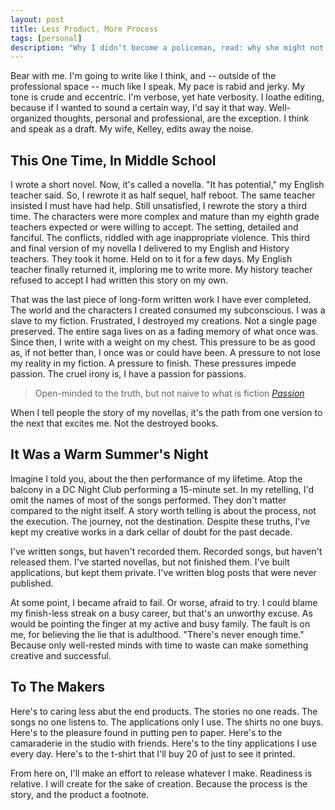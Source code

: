 ```yaml
---
layout: post
title: Less Product, More Process
tags: [personal]
description: "Why I didn't become a policeman, read: why she might not become a developer."
---
```


Bear with me. I'm going to write like I think, and -- outside of the professional space -- much like I speak. My pace is rabid and jerky. My tone is crude and eccentric. I'm verbose, yet hate verbosity. I loathe editing, because if I wanted to sound a certain way, I'd say it that way. Well-organized thoughts, personal and professional, are the exception. I think and speak as a draft. My wife, Kelley, edits away the noise.

## This One Time, In Middle School

I wrote a short novel. Now, it's called a novella. "It has potential," my English teacher said. So, I rewrote it as half sequel, half reboot. The same teacher insisted I must have had help. Still unsatisfied, I rewrote the story a third time. The characters were more complex and mature than my eighth grade teachers expected or were willing to accept. The setting, detailed and fanciful. The conflicts, riddled with age inappropriate violence. This third and final version of my novella I delivered to my English and History teachers. They took it home. Held on to it for a few days. My English teacher finally returned it, imploring me to write more. My history teacher refused to accept I had written this story on my own.

That was the last piece of long-form written work I have ever completed. The world and the characters I created consumed my subconscious. I was a slave to my fiction. Frustrated, I destroyed my creations. Not a single page preserved. The entire saga lives on as a fading memory of what once was. Since then, I write with a weight on my chest. This pressure to be as good as, if not better than, I once was or could have been. A pressure to not lose my reality in my fiction. A pressure to finish. These pressures impede passion. The cruel irony is, I have a passion for passions.

> Open-minded to the truth, but not naive to what is fiction *[Passion](http://rap.genius.com/Ab-soul-passion-lyrics)*

When I tell people the story of my novellas, it's the path from one version to the next that excites me. Not the destroyed books.

## It Was a Warm Summer's Night

Imagine I told you, about the then performance of my lifetime. Atop the balcony in a DC Night Club performing a 15-minute set. In my retelling, I'd omit the names of most of the songs performed. They don't matter compared to the night itself. A story worth telling is about the process, not the execution. The journey, not the destination. Despite these truths, I've kept my creative works in a dark cellar of doubt for the past decade.

I've written songs, but haven't recorded them. Recorded songs, but haven't released them. I've started novellas, but not finished them. I've built applications, but kept them private. I've written blog posts that were never published.

At some point, I became afraid to fail. Or worse, afraid to try. I could blame my finish-less streak on a busy career, but that's an unworthy excuse. As would be pointing the finger at my active and busy family. The fault is on me, for believing the lie that is adulthood. "There's never enough time." Because only well-rested minds with time to waste can make something creative and successful.

## To The Makers

Here's to caring less abut the end products. The stories no one reads. The songs no one listens to. The applications only I use. The shirts no one buys. Here's to the pleasure found in putting pen to paper. Here's to the camaraderie in the studio with friends. Here's to the tiny applications I use every day. Here's to the t-shirt that I'll buy 20 of just to see it printed.

From here on, I'll make an effort to release whatever I make. Readiness is relative. I will create for the sake of creation. Because the process is the story, and the product a footnote.
